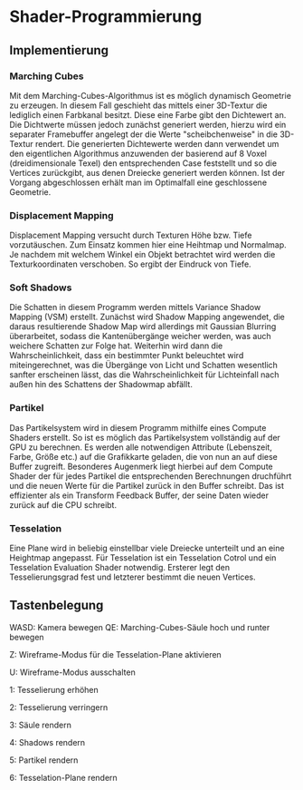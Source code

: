 # Shader-Programmierung

## Implementierung

### Marching Cubes

Mit dem Marching-Cubes-Algorithmus ist es möglich dynamisch Geometrie zu erzeugen. In diesem Fall geschieht das mittels einer 3D-Textur die lediglich einen Farbkanal besitzt. Diese eine Farbe gibt den Dichtewert an. Die Dichtwerte müssen jedoch zunächst generiert werden, hierzu wird ein separater Framebuffer angelegt der die Werte
"scheibchenweise" in die 3D-Textur rendert. Die generierten Dichtewerte werden dann verwendet um den eigentlichen Algorithmus anzuwenden der basierend auf 8 Voxel
(dreidimensionale Texel) den entsprechenden Case feststellt und so die Vertices zurückgibt, aus denen Dreiecke generiert werden können. Ist der Vorgang abgeschlossen
erhält man im Optimalfall eine geschlossene Geometrie.

### Displacement Mapping

Displacement Mapping versucht durch Texturen Höhe bzw. Tiefe vorzutäuschen. Zum Einsatz kommen hier eine Heihtmap und Normalmap. Je nachdem mit welchem Winkel ein Objekt betrachtet wird werden die Texturkoordinaten verschoben. So ergibt der Eindruck von Tiefe.

### Soft Shadows

Die Schatten in diesem Programm werden mittels Variance Shadow Mapping (VSM) erstellt. Zunächst wird Shadow Mapping angewendet, die daraus resultierende Shadow Map wird allerdings mit Gaussian Blurring überarbeitet, sodass die Kantenübergänge weicher werden, was auch weichere Schatten zur Folge hat. Weiterhin wird dann die Wahrscheinlichkeit, dass ein bestimmter Punkt beleuchtet wird miteingerechnet, was die Übergänge von Licht und Schatten wesentlich sanfter erscheinen lässt, das die Wahrscheinlichkeit für Lichteinfall nach außen hin des Schattens der Shadowmap abfällt.

### Partikel

Das Partikelsystem wird in diesem Programm mithilfe eines Compute Shaders erstellt. So ist es möglich das Partikelsystem vollständig auf der GPU zu berechnen. Es werden alle notwendigen Attribute (Lebenszeit, Farbe, Größe etc.) auf die Grafikkarte geladen, die von nun an auf diese Buffer zugreift. Besonderes Augenmerk liegt hierbei auf dem Compute Shader der für jedes Partikel die entsprechenden Berechnungen druchführt und die neuen Werte für die Partikel zurück in den Buffer schreibt. Das ist effizienter als ein Transform Feedback Buffer, der seine Daten wieder zurück auf die CPU schreibt. 

### Tesselation

Eine Plane wird in beliebig einstellbar viele Dreiecke unterteilt und an eine Heightmap angepasst. Für Tesselation ist ein Tesselation Cotrol und ein Tesselation Evaluation Shader notwendig. Ersterer legt den Tesselierungsgrad fest und letzterer bestimmt die neuen Vertices.

## Tastenbelegung

WASD: Kamera bewegen
QE: Marching-Cubes-Säule hoch und runter bewegen

Z: Wireframe-Modus für die Tesselation-Plane aktivieren

U: Wireframe-Modus ausschalten

1: Tesselierung erhöhen

2: Tesselierung verringern

3: Säule rendern

4: Shadows rendern

5: Partikel rendern

6: Tesselation-Plane rendern